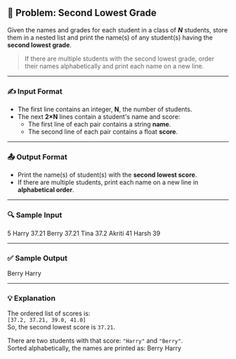 ## 🧠 Problem: Second Lowest Grade

Given the names and grades for each student in a class of **_N_** students, store them in a nested list and print the name(s) of any student(s) having the **second lowest grade**.

> If there are multiple students with the second lowest grade, order their names alphabetically and print each name on a new line.

---

### ✍️ Input Format

- The first line contains an integer, **N**, the number of students.
- The next **2×N** lines contain a student's name and score:
  - The first line of each pair contains a string **name**.
  - The second line of each pair contains a float **score**.

---

### 📤 Output Format

- Print the name(s) of student(s) with the **second lowest score**.
- If there are multiple students, print each name on a new line in **alphabetical order**.

---

### 🔍 Sample Input
5
Harry
37.21
Berry
37.21
Tina
37.2
Akriti
41
Harsh
39


---

### ✅ Sample Output
Berry
Harry


---

### 💡 Explanation

The ordered list of scores is:  
`[37.2, 37.21, 39.0, 41.0]`  
So, the second lowest score is `37.21`.

There are two students with that score: `"Harry"` and `"Berry"`.  
Sorted alphabetically, the names are printed as:
Berry
Harry